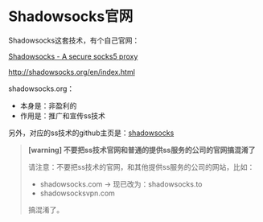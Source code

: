 # Shadowsocks官网

Shadowsocks这套技术，有个自己官网：

[Shadowsocks - A secure socks5 proxy](http://shadowsocks.org/en/index.html)

http://shadowsocks.org/en/index.html

shadowsocks.org：

* 本身是：非盈利的
* 作用是：推广和宣传ss技术

另外，对应的ss技术的github主页是：[shadowsocks](https://github.com/shadowsocks)

> **[warning] 不要把ss技术官网和普通的提供ss服务的公司的官网搞混淆了**
>
> 请注意：不要把ss技术的官网，和其他提供ss服务的公司的网站，比如：
> * shadowsocks.com -> 现已改为：shadowsocks.to
> * shadowsocksvpn.com
>
> 搞混淆了。

